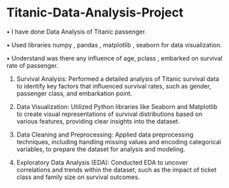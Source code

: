 # Titanic-Data-Analysis-Project


• I have done Data Analysis of Titanic passenger. 

• Used libraries numpy , pandas , matplotlib , seaborn for data visualization. 

• Understand was there any influence of age, pclass , embarked on survival rate of passenger. 


1. Survival Analysis: Performed a detailed analysis of Titanic survival data to identify key factors that influenced survival rates, such as gender, passenger class, and embarkation point.
   
2. Data Visualization: Utilized Python libraries like Seaborn and Matplotlib to create visual representations of survival distributions based on various features, providing clear insights into the dataset.
   
3. Data Cleaning and Preprocessing: Applied data preprocessing techniques, including handling missing values and encoding categorical variables, to prepare the dataset for analysis and modeling.
   
4. Exploratory Data Analysis (EDA): Conducted EDA to uncover correlations and trends within the dataset, such as the impact of ticket class and family size on survival outcomes.

